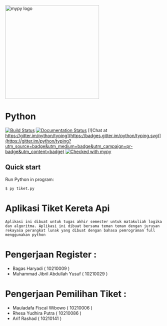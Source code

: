 <img src="http://mypy-lang.org/static/mypy_light.svg" alt="mypy logo" width="300px"/>

Python
=======================================

[![Build Status](https://api.travis-ci.com/python/mypy.svg?branch=master)](https://travis-ci.com/python/mypy)
[![Documentation Status](https://readthedocs.org/projects/mypy/badge/?version=latest)](https://mypy.readthedocs.io/en/latest/?badge=latest)
[![Chat at https://gitter.im/python/typing](https://badges.gitter.im/python/typing.svg)](https://gitter.im/python/typing?utm_source=badge&utm_medium=badge&utm_campaign=pr-badge&utm_content=badge)
[![Checked with mypy](http://www.mypy-lang.org/static/mypy_badge.svg)](http://mypy-lang.org/)

Quick start
-----------

Run Python in program:

    $ py tiket.py


# Aplikasi Tiket Kereta Api
    Aplikasi ini dibuat untuk tugas akhir semester untuk matakuliah logika dan algoritma. Aplikasi ini dibuat bersama teman teman dengan jurusan rekayasa perangkat lunak yang dibuat dengan bahasa pemrograman full menggunakan python

# Pengerjaan Register : 
- Bagas Haryadi ( 10210009 )
- Muhammad Jibril Abdullah Yusuf ( 10210029 )

# Pengerjaan Pemilihan Tiket :
- Mauladafa Fiscal Wibowo ( 10210006 )
- Rhesa Yudhira Putra ( 10210086 )
- Arif Rashad ( 10210141 )
